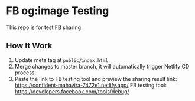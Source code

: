 # FB og:image Testing
This repo is for test FB sharing

## How It Work

1. Update meta tag at `public/index.html`
2. Merge changes to master branch, it will automatically trigger Netlify CD process.
3. Paste the link to FB testing tool and preview the sharing result
   link: https://confident-mahavira-7472e1.netlify.app/
   FB testing tool: https://developers.facebook.com/tools/debug/